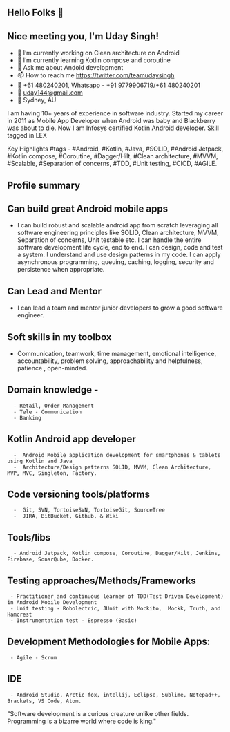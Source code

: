 
## Hello Folks 👋

## Nice meeting you, I'm Uday Singh!


- 🔭 I’m currently working on Clean architecture on Android
- 🌱 I’m currently learning Kotlin compose and coroutine 
- 💬 Ask me about Andoid development
- 📫 How to reach me https://twitter.com/teamudaysingh
- :call_me_hand: +61 480240201, Whatsapp - +91 9779906719/+61 480240201
- :email: uday144@gmail.com
- :city_sunset: Sydney, AU

I am having 10+ years of experience in software industry. Started my career in 2011 as Mobile App Developer when Android was baby and Blackberry was about to die. Now I am Infosys certified Kotlin Android developer. Skill tagged in LEX

Key Highlights #tags - #Android, #Kotlin, #Java, #SOLID, #Android Jetpack, #Kotlin compose, #Coroutine, #Dagger/Hilt, #Clean architecture, #MVVM, #Scalable, #Separation of concerns, #TDD, #Unit testing, #CICD, #AGILE. 

## Profile summary 

## Can build great Android mobile apps  
  -  I can build robust and scalable android app from scratch leveraging all software engineering principles 
     like SOLID, Clean architecture, MVVM, Separation of concerns, Unit testable etc. I can handle the entire 
     software development life cycle, end to end. I  can design, code and test a system. I understand and 
     use design patterns in my code.  I can apply asynchronous programming, queuing, caching, logging, 
     security and persistence when appropriate.

## Can Lead and Mentor
   - I can lead a team and mentor junior developers to grow a good software engineer.

## Soft skills in my toolbox 
  -  Communication, teamwork, time management, emotional intelligence, accountability, problem solving, 
     approachability and helpfulness, patience , open-minded.


## Domain knowledge -
      - Retail, Order Management
      - Tele - Communication
      - Banking

## Kotlin Android app developer
      -  Android Mobile application development for smartphones & tablets using Kotlin and Java
      -  Architecture/Design patterns SOLID, MVVM, Clean Architecture, MVP, MVC, Singleton, Factory. 

## Code versioning tools/platforms
      -  Git, SVN, TortoiseSVN, TortoiseGit, SourceTree
      -  JIRA, BitBucket, Github, & Wiki

## Tools/libs
      - Android Jetpack, Kotlin compose, Coroutine, Dagger/Hilt, Jenkins, Firebase, SonarQube, Docker.

## Testing approaches/Methods/Frameworks
     - Practitioner and continuous learner of TDD(Test Driven Development) in Android Mobile Development
     - Unit testing - Robolectric, JUnit with Mockito,  Mockk, Truth, and Hamcrest
     - Instrumentation test - Espresso (Basic)

## Development Methodologies for Mobile Apps:
     - Agile - Scrum

## IDE
     - Android Studio, Arctic fox, intellij, Eclipse, Sublime, Notepad++, Brackets, VS Code, Atom.

"Software development is a curious creature unlike other fields. Programming is a bizarre world where code is king."

